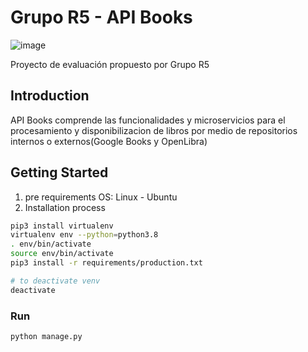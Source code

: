# Grupo R5 - API Books
![image](https://user-images.githubusercontent.com/34389493/150956700-2e070ea3-8d05-4e6a-bda5-972f2a431dfb.png)

Proyecto de evaluación propuesto por Grupo R5

## Introduction
API Books comprende las funcionalidades y microservicios para el procesamiento y disponibilizacion de libros por medio de repositorios internos o externos(Google Books y OpenLibra)

## Getting Started
1. pre requirements
  OS: Linux - Ubuntu
3.	Installation process
```bash
pip3 install virtualenv
virtualenv env --python=python3.8
. env/bin/activate
source env/bin/activate
pip3 install -r requirements/production.txt

# to deactivate venv
deactivate
```
### Run

```bash
python manage.py
```
